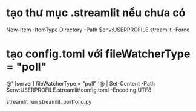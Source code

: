 # tạo thư mục .streamlit nếu chưa có
New-Item -ItemType Directory -Path $env:USERPROFILE\.streamlit -Force

# tạo config.toml với fileWatcherType = "poll"
@'
[server]
fileWatcherType = "poll"
'@ | Set-Content -Path $env:USERPROFILE\.streamlit\config.toml -Encoding UTF8

streamlit run streamlit_portfolio.py
